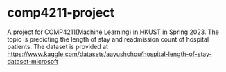 # comp4211-project

A project for COMP4211(Machine Learning) in HKUST in Spring 2023.
The topic is predicting the length of stay and readmission count of
hospital patients.
The dataset is provided at
https://www.kaggle.com/datasets/aayushchou/hospital-length-of-stay-dataset-microsoft
